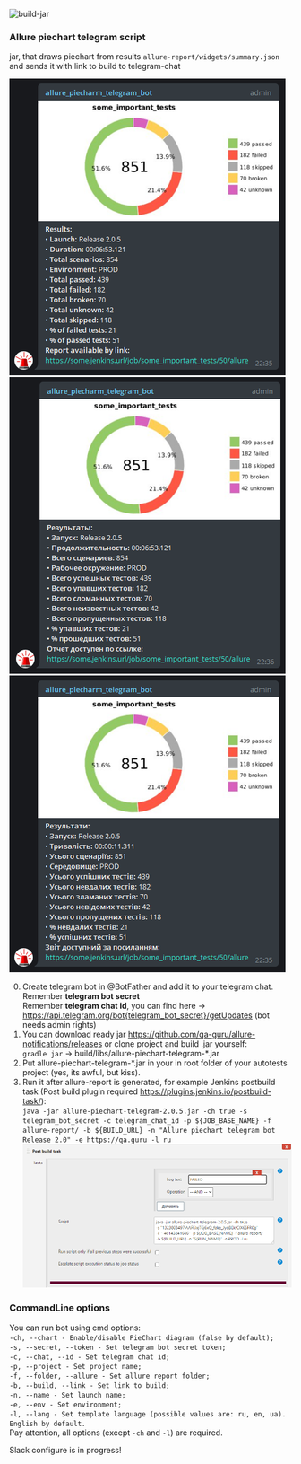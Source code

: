 ![build-jar](https://github.com/kadehar/allure-piechart-telegram/workflows/build-jar/badge.svg?branch=master&event=push)

<h3>Allure piechart telegram script</h3>

jar, that draws piechart from results `allure-report/widgets/summary.json` and sends it with link to build to telegram-chat

![shakal screenshot_en](shakal-screenshot_en.png)![shakal screenshot_ru](shakal-screenshot_ru.png)![shakal screenshot_ua](shakal-screenshot_ua.png)


0. Create telegram bot in @BotFather and add it to your telegram chat.<br/>
Remember <b>telegram bot secret</b><br/>
Remember <b>telegram chat id</b>, you can find here -> https://api.telegram.org/bot{telegram_bot_secret}/getUpdates (bot needs admin rights)<br/>
1. You can download ready jar https://github.com/qa-guru/allure-notifications/releases or clone project and build .jar yourself: <br/>
`gradle jar` -> build/libs/allure-piechart-telegram-*.jar <br/>
2. Put allure-piechart-telegram-*.jar in your in root folder of your autotests project (yes, its awful, but kiss). <br/>
3. Run it after allure-report is generated, 
for example Jenkins postbuild task (Post build plugin required https://plugins.jenkins.io/postbuild-task/): <br/>
`java -jar allure-piechart-telegram-2.0.5.jar -ch true -s telegram_bot_secret -c telegram_chat_id -p ${JOB_BASE_NAME} -f allure-report/ -b ${BUILD_URL} -n "Allure piechart telegram bot Release 2.0" -e https://qa.guru -l ru` <br/>
![jenkins config](jenkins-config.png)

<h3>CommandLine options</h3>

You can run bot using cmd options: <br/>
`-ch, --chart - Enable/disable PieChart diagram (false by default);` <br/>
`-s, --secret, --token - Set telegram bot secret token;` <br/>
`-c, --chat, --id - Set telegram chat id;` <br/>
`-p, --project - Set project name;` <br/>
`-f, --folder, --allure - Set allure report folder;` <br/>
`-b, --build, --link - Set link to build;` <br/>
`-n, --name - Set launch name;` <br/>
`-e, --env - Set environment;` <br/>
`-l, --lang - Set template language (possible values are: ru, en, ua). English by default.` <br/>
Pay attention, all options (except `-ch` and `-l`) are required.

Slack configure is in progress!
